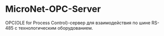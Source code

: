 # MicroNet-OPC-Server

OPC(OLE for Process Control)-сервер для взаимодействия по шине RS-485 с технологическим оборудованием.

